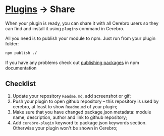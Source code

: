 # [Plugins](../plugins.md) → Share

When your plugin is ready, you can share it with all Cerebro users so they can find and install it using `plugins` command in Cerebro.

All you need is to publish your module to npm. Just run from your plugin folder:

```bash
npm publish ./
```

If you have any problems check out [publishing packages](https://docs.npmjs.com/getting-started/publishing-npm-packages) in npm documentation

## Checklist

1. Update your repository `Readme.md`, add screenshot or gif;
1. Push your plugin to open github repository – this repository is used by cerebro, at least to show `Readme.md` of your plugin;
1. Make sure that you have changed package.json metadata: module name, description, author and link to github repository;
1. Add `cerebro-plugin` keyword to package.json keywords section. Otherwise your plugin won't be shown in Cerebro;
